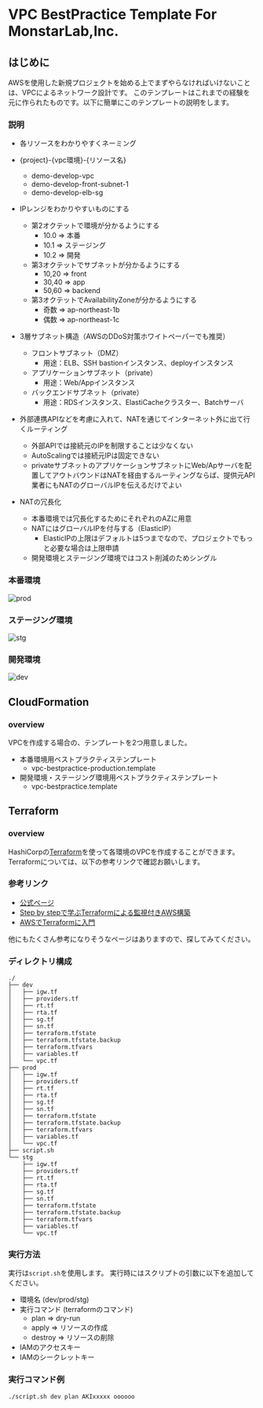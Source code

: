 # VPC BestPractice Template For MonstarLab,Inc.
## はじめに
AWSを使用した新規プロジェクトを始める上でまずやらなければいけないことは、VPCによるネットワーク設計です。
このテンプレートはこれまでの経験を元に作られたものです。以下に簡単にこのテンプレートの説明をします。

### 説明
- 各リソースをわかりやすくネーミング
 - {project}-{vpc環境}-{リソース名}
    - demo-develop-vpc
    - demo-develop-front-subnet-1
    - demo-develop-elb-sg


- IPレンジをわかりやすいものにする
  - 第2オクテットで環境が分かるようにする
     - 10.0 => 本番
     - 10.1 => ステージング
     - 10.2 => 開発
  - 第3オクテットでサブネットが分かるようにする
     - 10,20 => front
     - 30,40 => app
     - 50,60 => backend
  - 第3オクテットでAvailabilityZoneが分かるようにする
     - 奇数 => ap-northeast-1b
     - 偶数 => ap-northeast-1c


- 3層サブネット構造（AWSのDDoS対策ホワイトペーパーでも推奨）
    - フロントサブネット（DMZ）
      - 用途：ELB、SSH bastionインスタンス、deployインスタンス
    - アプリケーションサブネット（private）
      - 用途：Web/Appインスタンス
    - バックエンドサブネット（private）
      - 用途：RDSインスタンス、ElastiCacheクラスター、Batchサーバ


- 外部連携APIなどを考慮に入れて、NATを通じてインターネット外に出て行くルーティング
    - 外部APIでは接続元のIPを制限することは少なくない
    - AutoScalingでは接続元IPは固定できない
    - privateサブネットのアプリケーションサブネットにWeb/Apサーバを配置してアウトバウンドはNATを経由するルーティングならば、提供元API業者にもNATのグローバルIPを伝えるだけでよい


- NATの冗長化
    - 本番環境では冗長化するためにそれぞれのAZに用意
    - NATにはグローバルIPを付与する（ElasticIP）
      - ElasticIPの上限はデフォルトは5つまでなので、プロジェクトでもっと必要な場合は上限申請
    - 開発環境とステージング環境ではコスト削減のためシングル


### 本番環境
![prod](image/prod.png)


### ステージング環境
![stg](image/stg.png)


### 開発環境
![dev](image/dev.png)


## CloudFormation
### overview
VPCを作成する場合の、テンプレートを2つ用意しました。

- 本番環境用ベストプラクティステンプレート
  - vpc-bestpractice-production.template
- 開発環境・ステージング環境用ベストプラクティステンプレート
  - vpc-bestpractice.template


## Terraform
### overview
HashiCorpの[Terraform](https://www.terraform.io/)を使って各環境のVPCを作成することができます。
Terraformについては、以下の参考リンクで確認お願いします。
### 参考リンク
- [公式ページ](https://www.terraform.io/)
- [Step by stepで学ぶTerraformによる監視付きAWS構築](http://www.slideshare.net/YoTakezawa/terraform-57653858)
- [AWSでTerraformに入門](http://dev.classmethod.jp/cloud/terraform-getting-started-with-aws/)

他にもたくさん参考になりそうなページはありますので、探してみてください。

### ディレクトリ構成
```
./
├── dev
│   ├── igw.tf
│   ├── providers.tf
│   ├── rt.tf
│   ├── rta.tf
│   ├── sg.tf
│   ├── sn.tf
│   ├── terraform.tfstate
│   ├── terraform.tfstate.backup
│   ├── terraform.tfvars
│   ├── variables.tf
│   └── vpc.tf
├── prod
│   ├── igw.tf
│   ├── providers.tf
│   ├── rt.tf
│   ├── rta.tf
│   ├── sg.tf
│   ├── sn.tf
│   ├── terraform.tfstate
│   ├── terraform.tfstate.backup
│   ├── terraform.tfvars
│   ├── variables.tf
│   └── vpc.tf
├── script.sh
└── stg
    ├── igw.tf
    ├── providers.tf
    ├── rt.tf
    ├── rta.tf
    ├── sg.tf
    ├── sn.tf
    ├── terraform.tfstate
    ├── terraform.tfstate.backup
    ├── terraform.tfvars
    ├── variables.tf
    └── vpc.tf
```

### 実行方法
実行は`script.sh`を使用します。
実行時にはスクリプトの引数に以下を追加してください。

- 環境名 (dev/prod/stg)
- 実行コマンド (terraformのコマンド)
  - plan => dry-run
  - apply => リソースの作成
  - destroy => リソースの削除
- IAMのアクセスキー
- IAMのシークレットキー

### 実行コマンド例
`./script.sh dev plan AKIxxxxx oooooo`
